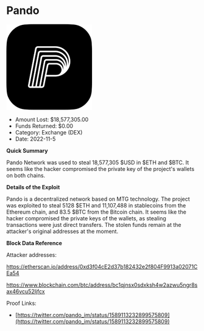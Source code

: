 # Pando
![Pando](/rektimages/Pando.png)
- Amount Lost: $18,577,305.00
- Funds Returned: $0.00
- Category: Exchange (DEX)
- Date: 2022-11-5

**Quick Summary**

Pando Network was used to steal 18,577,305 $USD in $ETH and $BTC. It seems like the hacker compromised the private key of the project's wallets on both chains.

  


 **Details of the Exploit**

Pando is a decentralized network based on MTG technology. The project was exploited to steal 5128 $ETH and 11,107,488 in stablecoins from the Ethereum chain, and 83.5 $BTC from the Bitcoin chain. It seems like the hacker compromised the private keys of the wallets, as stealing transactions were just direct transfers. The stolen funds remain at the attacker's original addresses at the moment.

  


 **Block Data Reference**

Attacker addresses:

https://etherscan.io/address/0xd3f04cE2d37b182432e2f804F9913a02071CEa54

https://www.blockchain.com/btc/address/bc1qjnsx0sdxksh4w2azwu5ngr8sax46vcu52ljfcx


Proof Links:
- [https://twitter.com/pando_im/status/1589113232899575809](https://twitter.com/pando_im/status/1589113232899575809)



